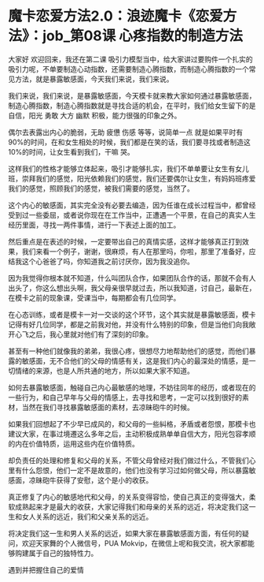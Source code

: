 # 魔卡恋爱方法2.0：浪迹魔卡《恋爱方法》：job_第08课 心疼指数的制造方法

大家好 欢迎回来，我还在第二课 吸引力模型当中，给大家讲过要购件一个扎实的吸引力呢，不单要制造心动指数，还需要制造心腾指数，而制造心腾指数的一个常见方法，就是暴露敏感面，今天我们来说，我们来说。

我们来说，我们来说，是暴露敏感面，今天模卡就来教大家如何通过暴露敏感面，制造心腾指数，制造心腾指数就是寻找合适的机会，在平时，我们给女生留下的是自信，阳光 勇敢 大方 幽默 积极，能力很强的印象之外。

偶尔去表露出内心的脆弱，无助 疲憊 伤感 等等，说简单一点 就是如果平时有90%的时间，在和女生相处的时候，我们都是在笑的话，我们要寻找或者制造这10%的时间，让女生看到我们，干嘛 哭。

这样我们的性格才能够立体起来，吸引才能够扎实，我们不单单要让女生有女儿班，崇拜我们的感觉，阳光依赖我们的感觉，我们还要偶尔让女生，有妈妈班疼爱我们的感觉，照顾我们的感觉，被我们需要的感觉，当然了。

这个内心的敏感面，其实完全没有必要去编造，因为任谁在成长过程当中，都曾经受到过一些委屈，或者说你现在在工作当中，正遭遇一个平景，在自己的真实人生经历里面，寻找一两件事情，进行一下表述上面的加工。

然后重点是在表述的时候，一定要带出自己的真情实感，这样才能够真正打到效果，我们来看一个例子，谢谢，很麻烦，有人在那里吗，你啦，那里了准备好，应结我这个心爸爸了吗，你知道我之前讨厌你，因为我没追你。

因为我觉得你根本就不知道，什么叫团队合作，如果团队合作的话，那就不会有人出头了，你这么想出头啊，我父母亲很早就过去，所以我知道，讨自己，最新在，在模卡之前的现象课，受课当中，每期都会有几位同学。

在心态训练，或者是模卡一对一交谈的这个环节，这个其实就是暴露敏感面，模卡记得有好几位同学，都是之前我对他，并没有什么特别的印象，但是当他们向我敞开心飞之后，我心里就对他们有了深刻的印象。

甚至有一种他们就像我的弟弟，我很心疼，很想尽力地帮助他们的感觉，而他们暴露的敏感面，无不合他们的父母的情感有关，这是我们内心的最深处的情感，是一切情绪的来源，也是人所共通的地方，所以如果大家不知道。

如何去暴露敏感面，触碰自己内心最敏感的地理，不妨往同年的经历，或者现在的一些行为，和自己早年与父母的情感上，去寻找和思考，一定可以找到很好的素材，当然在我们寻找暴露敏感面的素材，去凉昧砲牛的时候。

如果我们回想起了不少早已成风的，和父母的一些糾格，矛盾或者怨恨，那模卡也建议大家，在事过境遷这么多年之后，主动积极成熟单单自信大方，阳光包容孝顺的内在价值特质，运用这些内在价值特质。

却负责任的处理和修复和父母的关系，不管父母曾经对我们做过什么，不管我们心里有什么怨恨，他们一定不是故意的，他们也没有学习过如何做父母，所以暴露敏感面，凉昧砲牛获得了安慰，这个是小的收获。

真正修复了内心的敏感地代和父母，的关系变得容恰，使自己真正的变得强大，柔软成熟起来才是最大的收获，大家记得我们和母亲的关系的远近，将决定我们这一生和女人关系的远近，我们和父亲关系的远近。

将决定我们这一生和男人关系的远近，如果大家在暴露敏感面方面，有任何的疑问，欢迎天家舞的个人微信号，PUA Mokvip，在微信上呢和我交流，祝大家都能够购建属于自己的独特性力。

遇到并把握住自己的爱情